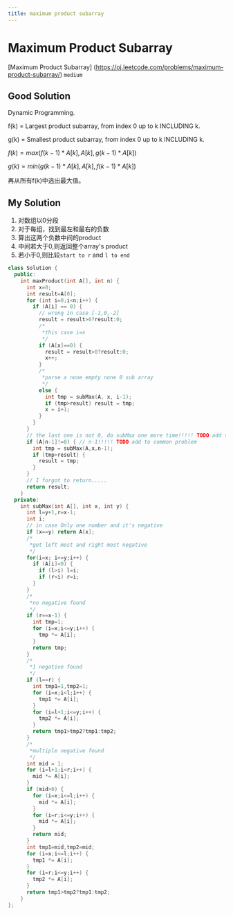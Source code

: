 ```yaml
---
title: maximum product subarray
---
```

# Maximum Product Subarray

[Maximum Product Subarray]
(https://oj.leetcode.com/problems/maximum-product-subarray/)
`medium`


## Good Solution

Dynamic Programming.

f(k) = Largest product subarray, from index 0 up to k INCLUDING k.

g(k) = Smallest product subarray, from index 0 up to k INCLUDING k.

$f(k) = max( f(k-1) * A[k], A[k], g(k-1) * A[k] )$

$g(k) = min( g(k-1) * A[k], A[k], f(k-1) * A[k] )$

再从所有f(k)中选出最大值。


## My Solution

1. 对数组以0分段
2. 对于每组，找到最左和最右的负数
3. 算出这两个负数中间的product
4. 中间若大于0,则返回整个array's product
5. 若小于0,则比较`start to r` and `l to end`

```cpp
class Solution {
  public:
    int maxProduct(int A[], int n) {
      int x=0;
      int result=A[0];
      for (int i=0;i<n;i++) {
        if (A[i] == 0) {
          // wrong in case [-1,0,-2]
          result = result>0?result:0;
          /*
           *this case i=x
           */
          if (A[x]==0) {
            result = result>0?result:0;
            x++;
          }
          /*
           *parse a none empty none 0 sub array
           */
          else {
            int tmp = subMax(A, x, i-1);
            if (tmp>result) result = tmp;
            x = i+1;
          }
        }
      }
      // the last one is not 0, do subMax one more time!!!!! TODO add to common problem
      if (A[n-1]!=0) { // n-1!!!!! TODO add to common problem
        int tmp = subMax(A,x,n-1);
        if (tmp>result) {
          result = tmp;
        }
      }
      // I forgot to return.....
      return result;
    }
  private:
    int subMax(int A[], int x, int y) {
      int l=y+1,r=x-1;
      int i;
      // in case Only one number and it's negative
      if (x==y) return A[x];
      /*
       *get left most and right most negative
       */
      for(i=x; i<=y;i++) {
        if (A[i]<0) {
          if (l>i) l=i;
          if (r<i) r=i;
        }
      }
      /*
       *no negative found
       */
      if (r==x-1) {
        int tmp=1;
        for (i=x;i<=y;i++) {
          tmp *= A[i];
        }
        return tmp;
      }
      /*
       *1 negative found
       */
      if (l==r) {
        int tmp1=1,tmp2=1;
        for (i=x;i<l;i++) {
          tmp1 *= A[i];
        }
        for (i=l+1;i<=y;i++) {
          tmp2 *= A[i];
        }
        return tmp1>tmp2?tmp1:tmp2;
      }
      /*
       *multiple negative found
       */
      int mid = 1;
      for (i=l+1;i<r;i++) {
        mid *= A[i];
      }
      if (mid>0) {
        for (i=x;i<=l;i++) {
          mid *= A[i];
        }
        for (i=r;i<=y;i++) {
          mid *= A[i];
        }
        return mid;
      }
      int tmp1=mid,tmp2=mid;
      for (i=x;i<=l;i++) {
        tmp1 *= A[i];
      }
      for (i=r;i<=y;i++) {
        tmp2 *= A[i];
      }
      return tmp1>tmp2?tmp1:tmp2;
    }
};
```
